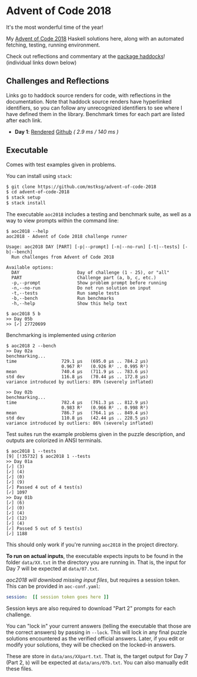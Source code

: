Advent of Code 2018
===================

It's the most wonderful time of the year!

My [Advent of Code 2018][aoc2018] Haskell solutions here, along with an automated
fetching, testing, running environment.

Check out reflections and commentary at the [package haddocks][haddock]!
(individual links down below)

[aoc2018]: https://adventofcode.com/2018
[haddock]: https://mstksg.github.io/advent-of-code-2018/

Challenges and Reflections
--------------------------

Links go to haddock source renders for code, with reflections in the
documentation.  Note that haddock source renders have hyperlinked identifiers,
so you can follow any unrecognized identifiers to see where I have defined them
in the library.  Benchmark times for each part are listed after each link.

*   **Day 1**: [Rendered][day01r] [Github][day01g] *( 2.9 ms / 140 ms )*

[day01r]: https://mstksg.github.io/advent-of-code-2018/src/AOC2018.Challenge.Day01.html
[day01g]: https://github.com/mstksg/advent-of-code-2018/blob/master/src/AOC2018/Challenge/Day01.hs

Executable
----------

Comes with test examples given in problems.

You can install using `stack`:

```bash
$ git clone https://github.com/mstksg/advent-of-code-2018
$ cd advent-of-code-2018
$ stack setup
$ stack install
```

The executable `aoc2018` includes a testing and benchmark suite, as well as a
way to view prompts within the command line:

```
$ aoc2018 --help
aoc2018 - Advent of Code 2018 challenge runner

Usage: aoc2018 DAY [PART] [-p|--prompt] [-n|--no-run] [-t|--tests] [-b|--bench]
  Run challenges from Advent of Code 2018

Available options:
  DAY                      Day of challenge (1 - 25), or "all"
  PART                     Challenge part (a, b, c, etc.)
  -p,--prompt              Show problem prompt before running
  -n,--no-run              Do not run solution on input
  -t,--tests               Run sample tests
  -b,--bench               Run benchmarks
  -h,--help                Show this help text

$ aoc2018 5 b
>> Day 05b
>> [✓] 27720699
```

Benchmarking is implemented using *criterion*

```
$ aoc2018 2 --bench
>> Day 02a
benchmarking...
time                 729.1 μs   (695.0 μs .. 784.2 μs)
                     0.967 R²   (0.926 R² .. 0.995 R²)
mean                 740.4 μs   (711.9 μs .. 783.6 μs)
std dev              116.8 μs   (70.44 μs .. 172.8 μs)
variance introduced by outliers: 89% (severely inflated)

>> Day 02b
benchmarking...
time                 782.4 μs   (761.3 μs .. 812.9 μs)
                     0.983 R²   (0.966 R² .. 0.998 R²)
mean                 786.7 μs   (764.1 μs .. 849.4 μs)
std dev              110.8 μs   (42.44 μs .. 228.5 μs)
variance introduced by outliers: 86% (severely inflated)
```

Test suites run the example problems given in the puzzle description, and
outputs are colorized in ANSI terminals.

```
$ aoc2018 1 --tests
[9] [!35732] $ aoc2018 1 --tests
>> Day 01a
[✓] (3)
[✓] (4)
[✓] (0)
[✓] (9)
[✓] Passed 4 out of 4 test(s)
[✓] 1097
>> Day 01b
[✓] (6)
[✓] (0)
[✓] (4)
[✓] (12)
[✓] (4)
[✓] Passed 5 out of 5 test(s)
[✓] 1188
```

This should only work if you're running `aoc2018` in the project directory.

**To run on actual inputs**, the executable expects inputs to be found in the
folder `data/XX.txt` in the directory you are running in.  That is, the input
for Day 7 will be expected at `data/07.txt`.

*aoc2018 will download missing input files*, but requires a session token.
This can be provided in `aoc-conf.yaml`:

```yaml
session:  [[ session token goes here ]]
```

Session keys are also required to download "Part 2" prompts for each challenge.

You can "lock in" your current answers (telling the executable that those are
the correct answers) by passing in `--lock`.  This will lock in any final
puzzle solutions encountered as the verified official answers.  Later, if you
edit or modify your solutions, they will be checked on the locked-in answers.

These are store in `data/ans/XXpart.txt`.  That is, the target output for Day 7
(Part 2, `b`) will be expected at `data/ans/07b.txt`.  You can also manually
edit these files.
